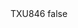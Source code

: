 <?xml version="1.0" encoding="UTF-8"?>
<CustomMetadata xmlns="http://soap.sforce.com/2006/04/metadata">
    <label>TXU846</label>
    <protected>false</protected>
</CustomMetadata>
